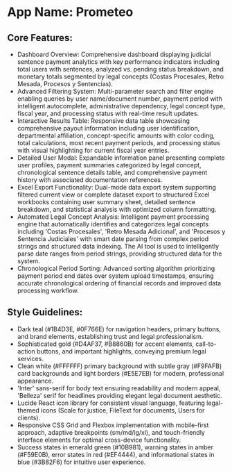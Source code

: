 # **App Name**: Prometeo

## Core Features:

- Dashboard Overview: Comprehensive dashboard displaying judicial sentence payment analytics with key performance indicators including total users with sentences, analyzed vs. pending status breakdown, and monetary totals segmented by legal concepts (Costas Procesales, Retro Mesada, Procesos y Sentencias).
- Advanced Filtering System: Multi-parameter search and filter engine enabling queries by user name/document number, payment period with intelligent autocomplete, administrative dependency, legal concept type, fiscal year, and processing status with real-time result updates.
- Interactive Results Table: Responsive data table showcasing comprehensive payout information including user identification, departmental affiliation, concept-specific amounts with color coding, total calculations, most recent payment periods, and processing status with visual highlighting for current fiscal year entries.
- Detailed User Modal: Expandable information panel presenting complete user profiles, payment summaries categorized by legal concept, chronological sentence details table, and comprehensive payment history with associated documentation references.
- Excel Export Functionality: Dual-mode data export system supporting filtered current view or complete dataset export to structured Excel workbooks containing user summary sheet, detailed sentence breakdown, and statistical analysis with optimized column formatting.
- Automated Legal Concept Analysis: Intelligent payment processing engine that automatically identifies and categorizes legal concepts including 'Costas Procesales', 'Retro Mesada Adicional', and 'Procesos y Sentencia Judiciales' with smart date parsing from complex period strings and structured data indexing. The AI tool is used to intelligently parse date ranges from period strings, providing structured data for the system.
- Chronological Period Sorting: Advanced sorting algorithm prioritizing payment period end dates over system upload timestamps, ensuring accurate chronological ordering of financial records and improved data processing workflow.

## Style Guidelines:

- Dark teal (#1B4D3E, #0F766E) for navigation headers, primary buttons, and brand elements, establishing trust and legal professionalism.
- Sophisticated gold (#D4AF37, #B8860B) for accent elements, call-to-action buttons, and important highlights, conveying premium legal services.
- Clean white (#FFFFFF) primary background with subtle gray (#F9FAFB) card backgrounds and light borders (#E5E7EB) for modern, professional appearance.
- 'Inter' sans-serif for body text ensuring readability and modern appeal, 'Belleza' serif for headlines providing elegant legal document aesthetic.
- Lucide React icon library for consistent visual language, featuring legal-themed icons (Scale for justice, FileText for documents, Users for clients).
- Responsive CSS Grid and Flexbox implementation with mobile-first approach, adaptive breakpoints (sm/md/lg/xl), and touch-friendly interface elements for optimal cross-device functionality.
- Success states in emerald green (#10B981), warning states in amber (#F59E0B), error states in red (#EF4444), and informational states in blue (#3B82F6) for intuitive user experience.